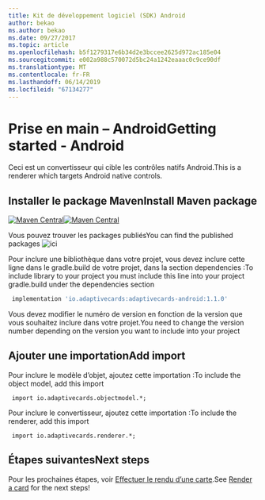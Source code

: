 ```yaml
---
title: Kit de développement logiciel (SDK) Android
author: bekao
ms.author: bekao
ms.date: 09/27/2017
ms.topic: article
ms.openlocfilehash: b5f1279317e6b34d2e3bccee2625d972ac185e04
ms.sourcegitcommit: e002a988c570072d5bc24a1242eaaac0c9ce90df
ms.translationtype: MT
ms.contentlocale: fr-FR
ms.lasthandoff: 06/14/2019
ms.locfileid: "67134277"
---
```

# <a name="getting-started---android"></a><span data-ttu-id="0a863-102">Prise en main – Android</span><span class="sxs-lookup"><span data-stu-id="0a863-102">Getting started - Android</span></span>

<span data-ttu-id="0a863-103">Ceci est un convertisseur qui cible les contrôles natifs Android.</span><span class="sxs-lookup"><span data-stu-id="0a863-103">This is a renderer which targets Android native controls.</span></span>

## <a name="install-maven-package"></a><span data-ttu-id="0a863-104">Installer le package Maven</span><span class="sxs-lookup"><span data-stu-id="0a863-104">Install Maven package</span></span>

<span data-ttu-id="0a863-105">[![Maven Central](https://img.shields.io/maven-central/v/io.adaptivecards/adaptivecards-android.svg)](https://search.maven.org/#search%7Cga%7C1%7Ca%3A%22adaptivecards-android%22)</span><span class="sxs-lookup"><span data-stu-id="0a863-105">[![Maven Central](https://img.shields.io/maven-central/v/io.adaptivecards/adaptivecards-android.svg)](https://search.maven.org/#search%7Cga%7C1%7Ca%3A%22adaptivecards-android%22)</span></span>

<span data-ttu-id="0a863-106">Vous pouvez trouver les packages publiés</span><span class="sxs-lookup"><span data-stu-id="0a863-106">You can find the published packages</span></span> ![ici](https://search.maven.org/search?q=g:io.adaptivecards)

<span data-ttu-id="0a863-108">Pour inclure une bibliothèque dans votre projet, vous devez inclure cette ligne dans le gradle.build de votre projet, dans la section dependencies :</span><span class="sxs-lookup"><span data-stu-id="0a863-108">To include library to your project you must include this line into your project gradle.build under the dependencies section</span></span>

```build.gradle
 implementation 'io.adaptivecards:adaptivecards-android:1.1.0'
```
<span data-ttu-id="0a863-109">Vous devez modifier le numéro de version en fonction de la version que vous souhaitez inclure dans votre projet.</span><span class="sxs-lookup"><span data-stu-id="0a863-109">You need to change the version number depending on the version you want to include into your project</span></span>

## <a name="add-import"></a><span data-ttu-id="0a863-110">Ajouter une importation</span><span class="sxs-lookup"><span data-stu-id="0a863-110">Add import</span></span>

<span data-ttu-id="0a863-111">Pour inclure le modèle d’objet, ajoutez cette importation :</span><span class="sxs-lookup"><span data-stu-id="0a863-111">To include the object model, add this import</span></span>

```
 import io.adaptivecards.objectmodel.*;
```

<span data-ttu-id="0a863-112">Pour inclure le convertisseur, ajoutez cette importation :</span><span class="sxs-lookup"><span data-stu-id="0a863-112">To include the renderer, add this import</span></span>

```
 import io.adaptivecards.renderer.*;
```

## <a name="next-steps"></a><span data-ttu-id="0a863-113">Étapes suivantes</span><span class="sxs-lookup"><span data-stu-id="0a863-113">Next steps</span></span>

<span data-ttu-id="0a863-114">Pour les prochaines étapes, voir [Effectuer le rendu d’une carte](render-a-card.md).</span><span class="sxs-lookup"><span data-stu-id="0a863-114">See [Render a card](render-a-card.md) for the next steps!</span></span>
